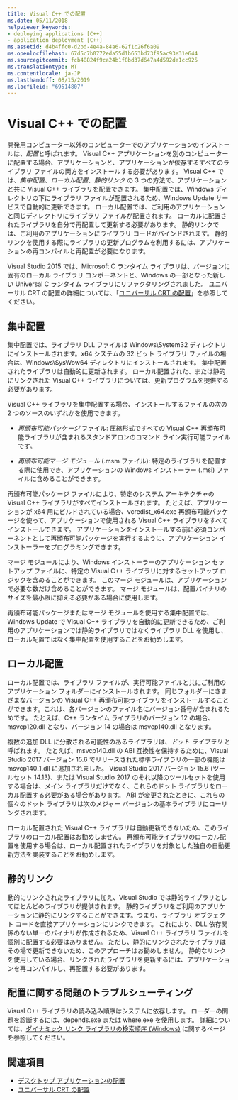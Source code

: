 ```yaml
---
title: Visual C++ での配置
ms.date: 05/11/2018
helpviewer_keywords:
- deploying applications [C++]
- application deployment [C++]
ms.assetid: d4b4ffc0-d2bd-4e4a-84a6-62f1c26f6a09
ms.openlocfilehash: 67d5c7b0772eda55d1b653bd73f95ac93e31e644
ms.sourcegitcommit: fcb48824f9ca24b1f8bd37d647a4d592de1cc925
ms.translationtype: MT
ms.contentlocale: ja-JP
ms.lasthandoff: 08/15/2019
ms.locfileid: "69514807"
---
```

# <a name="deployment-in-visual-c"></a>Visual C++ での配置

開発用コンピューター以外のコンピューターでのアプリケーションのインストールは、*配置*と呼ばれます。 Visual C++ アプリケーションを別のコンピューターに配置する場合、アプリケーションと、アプリケーションが依存するすべてのライブラリ ファイルの両方をインストールする必要があります。 Visual C++ では、*集中配置*、*ローカル配置*、*静的リンク* の 3 つの方法で、アプリケーションと共に Visual C++ ライブラリを配置できます。 集中配置では、Windows ディレクトリの下にライブラリ ファイルが配置されるため、Windows Update サービスで自動的に更新できます。 ローカル配置では、ご利用のアプリケーションと同じディレクトリにライブラリ ファイルが配置されます。 ローカルに配置されたライブラリを自分で再配置して更新する必要があります。 静的リンクでは、ご利用のアプリケーションにライブラリ コードがバインドされます。 静的リンクを使用する際にライブラリの更新プログラムを利用するには、アプリケーションの再コンパイルと再配置が必要になります。

Visual Studio 2015 では、Microsoft C ランタイム ライブラリは、バージョンに固有のローカル ライブラリ コンポーネントと、Windows の一部となった新しい Universal C ランタイム ライブラリにリファクタリングされました。 ユニバーサル CRT の配置の詳細については、「[ユニバーサル CRT の配置](universal-crt-deployment.md)」を参照してください。

## <a name="central-deployment"></a>集中配置

集中配置では、ライブラリ DLL ファイルは Windows\System32 ディレクトリにインストールされます。x64 システムの 32 ビット ライブラリ ファイルの場合は、Windows\SysWow64 ディレクトリにインストールされます。 集中配置されたライブラリは自動的に更新されます。 ローカル配置された、または静的にリンクされた Visual C++ ライブラリについては、更新プログラムを提供する必要があります。

Visual C++ ライブラリを集中配置する場合、インストールするファイルの次の 2 つのソースのいずれかを使用できます。

- *再頒布可能パッケージ* ファイル: 圧縮形式ですべての Visual C++ 再頒布可能ライブラリが含まれるスタンドアロンのコマンド ライン実行可能ファイルです。

- *再頒布可能マージ モジュール* (.msm ファイル): 特定のライブラリを配置する際に使用でき、アプリケーションの Windows インストーラー (.msi) ファイルに含めることができます。

再頒布可能パッケージ ファイルにより、特定のシステム アーキテクチャの Visual C++ ライブラリがすべてインストールされます。 たとえば、アプリケーションが x64 用にビルドされている場合、vcredist_x64.exe 再頒布可能パッケージを使って、アプリケーションで使用される Visual C++ ライブラリをすべてインストールできます。 アプリケーションをインストールする前に必須コンポーネントとして再頒布可能パッケージを実行するように、アプリケーション インストーラーをプログラミングできます。

マージ モジュールにより、Windows インストーラーのアプリケーション セットアップ ファイルに、特定の Visual C++ ライブラリに対するセットアップ ロジックを含めることができます。 このマージ モジュールは、アプリケーションで必要な数だけ含めることができます。 マージ モジュールは、配置バイナリのサイズを最小限に抑える必要がある場合に使用します。

再頒布可能パッケージまたはマージ モジュールを使用する集中配置では、Windows Update で Visual C++ ライブラリを自動的に更新できるため、ご利用のアプリケーションでは静的ライブラリではなくライブラリ DLL を使用し、ローカル配置ではなく集中配置を使用することをお勧めします。

## <a name="local-deployment"></a>ローカル配置

ローカル配置では、ライブラリ ファイルが、実行可能ファイルと共にご利用のアプリケーション フォルダーにインストールされます。 同じフォルダーにさまざまなバージョンの Visual C++ 再頒布可能ライブラリをインストールすることができます。これは、各バージョンのファイル名にバージョン番号が含まれるためです。 たとえば、C++ ランタイム ライブラリのバージョン 12 の場合、msvcp120.dll となり、バージョン 14 の場合は msvcp140.dll となります。

複数の追加 DLL に分散される可能性のあるライブラリは、*ドット ライブラリ* と呼ばれます。 たとえば、msvcp140.dll の ABI 互換性を保持するために、Visual Studio 2017 バージョン 15.6 でリリースされた標準ライブラリの一部の機能は msvcp140_1.dll に追加されました。 Visual Studio 2017 バージョン 15.6 (ツールセット 14.13)、または Visual Studio 2017 のそれ以降のツールセットを使用する場合は、メイン ライブラリだけでなく、これらのドット ライブラリをローカル配置する必要がある場合があります。 ABI が変更されたときに、これらの個々のドット ライブラリは次のメジャー バージョンの基本ライブラリにローリングされます。

ローカル配置された Visual C++ ライブラリは自動更新できないため、このライブラリのローカル配置はお勧めしません。 再頒布可能ライブラリのローカル配置を使用する場合は、ローカル配置されたライブラリを対象とした独自の自動更新方法を実装することをお勧めします。

## <a name="static-linking"></a>静的リンク

動的にリンクされたライブラリに加え、Visual Studio では静的ライブラリとしてほとんどのライブラリが提供されます。 静的ライブラリをご利用のアプリケーションに静的にリンクすることができます。つまり、ライブラリ オブジェクト コードを直接アプリケーションにリンクできます。 これにより、DLL 依存関係のない単一のバイナリが作成されるため、Visual C++ ライブラリ ファイルを個別に配置する必要はありません。 ただし、静的にリンクされたライブラリはその場で更新できないため、このアプローチはお勧めしません。 静的なリンクを使用している場合、リンクされたライブラリを更新するには、アプリケーションを再コンパイルし、再配置する必要があります。

## <a name="troubleshooting-deployment-issues"></a>配置に関する問題のトラブルシューティング

Visual C++ ライブラリの読み込み順序はシステムに依存します。 ローダーの問題を診断するには、depends.exe または where.exe を使用します。 詳細については、[ダイナミック リンク ライブラリの検索順序 (Windows)](/windows/win32/Dlls/dynamic-link-library-search-order) に関するページを参照してください。

## <a name="see-also"></a>関連項目

- [デスクトップ アプリケーションの配置](deploying-native-desktop-applications-visual-cpp.md)
- [ユニバーサル CRT の配置](universal-crt-deployment.md)
